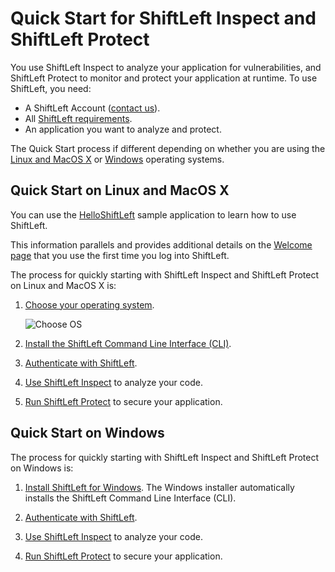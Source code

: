 # Quick Start for ShiftLeft Inspect and ShiftLeft Protect

You use ShiftLeft Inspect to analyze your application for vulnerabilities, and ShiftLeft Protect to monitor and protect your application at runtime. To use ShiftLeft, you need:

* A ShiftLeft Account ([contact us](https://www.shiftleft.io/contact/)).
* All [ShiftLeft requirements](../introduction/requirements.md).
* An application you want to analyze and protect. 

The Quick Start process if different depending on whether you are using the [Linux and MacOS X](#quick-start-on-linux-and-macos-x) or [Windows](#quick-start-on-windows) operating systems.

## Quick Start on Linux and MacOS X

You can use the [HelloShiftLeft](../introduction/helloshiftleft.md) sample application to learn how to use ShiftLeft.

This information parallels and provides additional details on the [Welcome page](https://www.shiftleft.io/dashboard) that you use the first time you log into ShiftLeft.
   
The process for quickly starting with ShiftLeft Inspect and ShiftLeft Protect on Linux and MacOS X is:

1. [Choose your operating system](../introduction/requirements.md).

   ![Choose OS](img/os.jpg)

2. [Install the ShiftLeft Command Line Interface (CLI)](../using-cli/install-cli.md).

3. [Authenticate with ShiftLeft](../using-cli/authenticating.md).

4. [Use ShiftLeft Inspect](inspect/analyzing-applications.md) to analyze your code.

5. [Run ShiftLeft Protect](protect/run-protect.md) to secure your application.


## Quick Start on Windows

The process for quickly starting with ShiftLeft Inspect and ShiftLeft Protect on Windows is:

1. [Install ShiftLeft for Windows](windows-installer.md). The Windows installer automatically installs the ShiftLeft Command Line Interface (CLI).

2. [Authenticate with ShiftLeft](../using-cli/authenticating.md).

3. [Use ShiftLeft Inspect](inspect/analyzing-applications.md) to analyze your code.

4. [Run ShiftLeft Protect](protect/run-protect.md) to secure your application.
